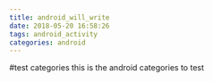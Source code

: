 ```yaml
---
title: android_will_write
date: 2018-05-20 16:58:26
tags: android_activity
categories: android
---
```

#test categories
this is the android categories to test 